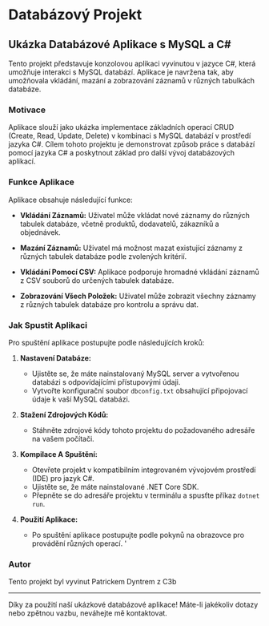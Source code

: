# Databázový Projekt

## Ukázka Databázové Aplikace s MySQL a C#

Tento projekt představuje konzolovou aplikaci vyvinutou v jazyce C#, která umožňuje interakci s MySQL databází. Aplikace je navržena tak, aby umožňovala vkládání, mazání a zobrazování záznamů v různých tabulkách databáze.

### Motivace

Aplikace slouží jako ukázka implementace základních operací CRUD (Create, Read, Update, Delete) v kombinaci s MySQL databází v prostředí jazyka C#. Cílem tohoto projektu je demonstrovat způsob práce s databází pomocí jazyka C# a poskytnout základ pro další vývoj databázových aplikací.

### Funkce Aplikace

Aplikace obsahuje následující funkce:

- **Vkládání Záznamů:** Uživatel může vkládat nové záznamy do různých tabulek databáze, včetně produktů, dodavatelů, zákazníků a objednávek.

- **Mazání Záznamů:** Uživatel má možnost mazat existující záznamy z různých tabulek databáze podle zvolených kritérií.

- **Vkládání Pomocí CSV:** Aplikace podporuje hromadné vkládání záznamů z CSV souborů do určených tabulek databáze.

- **Zobrazování Všech Položek:** Uživatel může zobrazit všechny záznamy z různých tabulek databáze pro kontrolu a správu dat.

### Jak Spustit Aplikaci

Pro spuštění aplikace postupujte podle následujících kroků:

1. **Nastavení Databáze:**
    - Ujistěte se, že máte nainstalovaný MySQL server a vytvořenou databázi s odpovídajícími přístupovými údaji.
    - Vytvořte konfigurační soubor `dbconfig.txt` obsahující připojovací údaje k vaší MySQL databázi.

2. **Stažení Zdrojových Kódů:**
    - Stáhněte zdrojové kódy tohoto projektu do požadovaného adresáře na vašem počítači.

3. **Kompilace A Spuštění:**
    - Otevřete projekt v kompatibilním integrovaném vývojovém prostředí (IDE) pro jazyk C#.
    - Ujistěte se, že máte nainstalované .NET Core SDK.
    - Přepněte se do adresáře projektu v terminálu a spusťte příkaz `dotnet run`.

4. **Použití Aplikace:**
    - Po spuštění aplikace postupujte podle pokynů na obrazovce pro provádění různých operací.
'
### Autor

Tento projekt byl vyvinut Patrickem Dyntrem z C3b 

---

Díky za použití naší ukázkové databázové aplikace! Máte-li jakékoliv dotazy nebo zpětnou vazbu, neváhejte mě kontaktovat.

